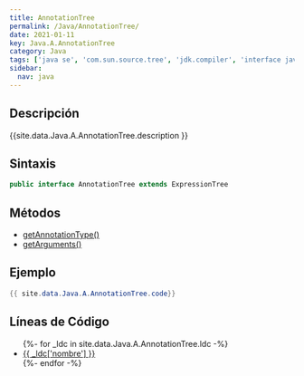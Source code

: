 ```yaml
---
title: AnnotationTree
permalink: /Java/AnnotationTree/
date: 2021-01-11
key: Java.A.AnnotationTree
category: Java
tags: ['java se', 'com.sun.source.tree', 'jdk.compiler', 'interface java', 'Java 1.6']
sidebar: 
  nav: java
---
```


## Descripción
{{site.data.Java.A.AnnotationTree.description }}

## Sintaxis
~~~java
public interface AnnotationTree extends ExpressionTree
~~~

## Métodos
* [getAnnotationType()](/Java/AnnotationTree/getAnnotationType)
* [getArguments()](/Java/AnnotationTree/getArguments)

## Ejemplo
~~~java
{{ site.data.Java.A.AnnotationTree.code}}
~~~

## Líneas de Código
<ul>
{%- for _ldc in site.data.Java.A.AnnotationTree.ldc -%}
   <li>
       <a href="{{_ldc['url'] }}">{{ _ldc['nombre'] }}</a>
   </li>
{%- endfor -%}
</ul>
